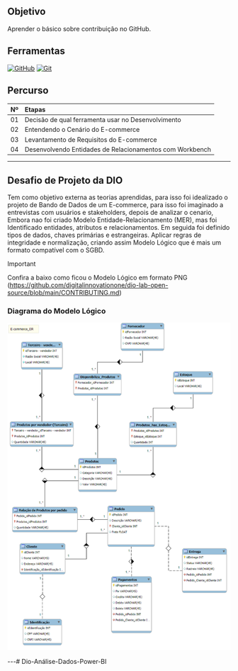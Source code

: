 ## Objetivo
Aprender o básico sobre contribuição no GitHub.

## Ferramentas
[![GitHub](https://img.shields.io/badge/GitHub-000?style=for-the-badge&logo=github&logoColor=30A3DC)](https://docs.github.com/)
[![Git](https://img.shields.io/badge/Git-000?style=for-the-badge&logo=git&logoColor=E94D5F)](https://git-scm.com/doc) 

## Percurso
<table>
  <thead>
    <tr align="left">
      <th>Nº</th>
      <th>Etapas</th>
    </tr>
  </thead>
  <tbody align="left">
    <tr>
      <td>01</td>
      <td>Decisão de qual ferramenta usar no Desenvolvimento</td>
    </tr>
    <tr>
      <td>02</td>
      <td>Entendendo o Cenário do E-commerce</td>
    </tr>
    <tr>
      <td>03</td>
      <td>Levantamento de Requisitos do E-commerce</td>  
    </tr>
    <tr>
      <td>04</td>
      <td>Desenvolvendo Entidades de Relacionamentos com Workbench</td>    
    </tr>
  </tbody>
</table>

---
## Desafio de Projeto da DIO
Tem como objetivo externa as teorias aprendidas, para isso foi idealizado o projeto de Bando de Dados de um E-commerce, para isso foi imaginado a entrevistas com usuários e stakeholders, depois de analizar o cenario, Embora nao foi criado Modelo Entidade-Relacionamento (MER), mas foi Identificado entidades, atributos e relacionamentos.
Em seguida foi definido tipos de dados, chaves primárias e estrangeiras.
Aplicar regras de integridade e normalização, criando assim Modelo Lógico que é mais um formato compatível com o SGBD. <br>

> [!IMPORTANT]   
> Confira a baixo como ficou o Modelo Lógico em formato PNG 
(https://github.com/digitalinnovationone/dio-lab-open-source/blob/main/CONTRIBUTING.md)

### Diagrama do Modelo Lógico
![weber](/Projeto01/E-commcer-Corrigido_Entregar.png)



---# Dio-Análise-Dados-Power-BI
